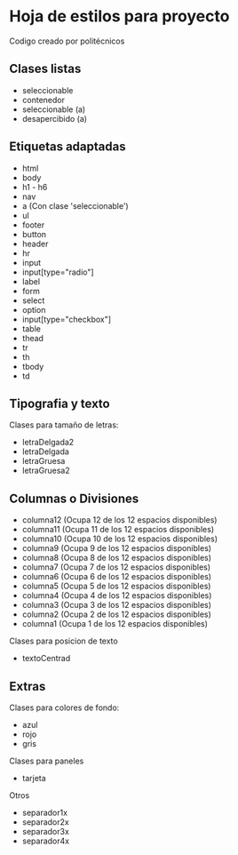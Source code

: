 Hoja de estilos para proyecto
==========

Codigo creado por politécnicos

Clases listas
--------------------
+ seleccionable
+ contenedor
+ seleccionable (a)
+ desapercibido (a)

Etiquetas adaptadas
---------------------
+ html
+ body
+ h1 - h6
+ nav
+ a (Con clase 'seleccionable')
+ ul
+ footer
+ button
+ header
+ hr
+ input
+ input[type="radio"]
+ label
+ form
+ select
+ option
+ input[type="checkbox"]
+ table
+ thead
+ tr
+ th
+ tbody
+ td

Tipografia y texto
--------------------
Clases para tamaño de letras:
+ letraDelgada2
+ letraDelgada
+ letraGruesa
+ letraGruesa2

Columnas o Divisiones
----------------------------
+ columna12 (Ocupa 12 de los 12 espacios disponibles)
+ columna11 (Ocupa 11 de los 12 espacios disponibles)
+ columna10 (Ocupa 10 de los 12 espacios disponibles)
+ columna9 (Ocupa 9 de los 12 espacios disponibles)
+ columna8 (Ocupa 8 de los 12 espacios disponibles)
+ columna7 (Ocupa 7 de los 12 espacios disponibles)
+ columna6 (Ocupa 6 de los 12 espacios disponibles)
+ columna5 (Ocupa 5 de los 12 espacios disponibles)
+ columna4 (Ocupa 4 de los 12 espacios disponibles)
+ columna3 (Ocupa 3 de los 12 espacios disponibles)
+ columna2 (Ocupa 2 de los 12 espacios disponibles)
+ columna1 (Ocupa 1 de los 12 espacios disponibles)




Clases para posicion de texto
+ textoCentrad

Extras
--------------------
Clases para colores de fondo:
+ azul
+ rojo
+ gris

Clases para paneles
+ tarjeta

Otros
+ separador1x
+ separador2x
+ separador3x
+ separador4x
